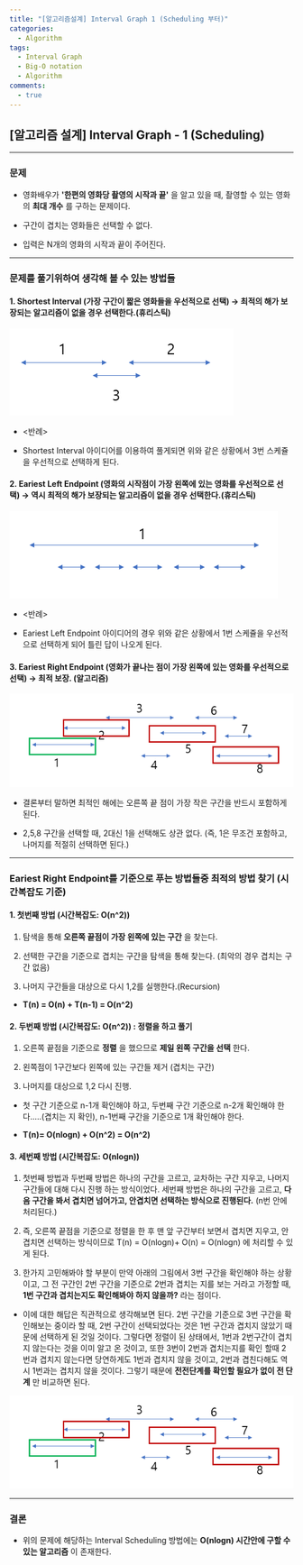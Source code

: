 ```yaml
---
title: "[알고리즘설계] Interval Graph 1 (Scheduling 부터)"
categories:
  - Algorithm
tags:
  - Interval Graph
  - Big-O notation
  - Algorithm
comments:
  - true
---
```


## [알고리즘 설계] Interval Graph - 1 (Scheduling)

---

### 문제

* 영화배우가 __'한편의 영화당 촬영의 시작과 끝'__ 을 알고 있을 때, 촬영할 수 있는 영화의 __최대 개수__ 를 구하는 문제이다.

* 구간이 겹치는 영화들은 선택할 수 없다.

* 입력은 N개의 영화의 시작과 끝이 주어진다.

---

### 문제를 풀기위하여 생각해 볼 수 있는 방법들

#### 1. __Shortest Interval__ (가장 구간이 짧은 영화들을 우선적으로 선택) -> 최적의 해가 보장되는 알고리즘이 없을 경우 선택한다.__(휴리스틱)__

![](/assets/img/Algorithm/Interval1.png)

* <반례>

* Shortest Interval 아이디어를 이용하여 풀게되면 위와 같은 상황에서 3번 스케쥴을 우선적으로 선택하게 된다.

#### 2. __Eariest Left Endpoint__ (영화의 시작점이 가장 왼쪽에 있는 영화를 우선적으로 선택) -> 역시 최적의 해가 보장되는 알고리즘이 없을 경우 선택한다.__(휴리스틱)__

![](/assets/img/Algorithm/Interval2.png)

* <반례>

* Eariest Left Endpoint 아이디어의 경우 위와 같은 상황에서 1번 스케쥴을 우선적으로 선택하게 되어 틀린 답이 나오게 된다.

#### 3. __Eariest Right Endpoint__ (영화가 끝나는 점이 가장 왼쪽에 있는 영화를 우선적으로 선택) -> 최적 보장. __(알고리즘)__

![](/assets/img/Algorithm/Interval3.png)

* 결론부터 말하면 최적인 해에는 오른쪽 끝 점이 가장 작은 구간을 반드시 포함하게 된다.

* 2,5,8 구간을 선택할 때, 2대신 1을 선택해도 상관 없다. (즉, 1은 무조건 포함하고, 나머지를 적절히 선택하면 된다.)

---

### Eariest Right Endpoint를 기준으로 푸는 방법들중 최적의 방법 찾기 (시간복잡도 기준)

#### 1. 첫번째 방법 (시간복잡도: O(n^2))

1. 탐색을 통해 __오른쪽 끝점이 가장 왼쪽에 있는 구간__ 을 찾는다.

1. 선택한 구간을 기준으로 겹치는 구간을 탐색을 통해 찾는다. (최악의 경우 겹치는 구간 없음)

1. 나머지 구간들을 대상으로 다시 1,2를 실행한다.(Recursion)

* __T(n) = O(n) + T(n-1) = O(n^2)__

#### 2. 두번째 방법 (시간복잡도: O(n^2)) : 정렬을 하고 풀기

1. 오른쪽 끝점을 기준으로 __정렬__ 을 했으므로 __제일 왼쪽 구간을 선택__ 한다.

1. 왼쪽점이 1구간보다 왼쪽에 있는 구간들 제거 (겹치는 구간)

1. 나머지를 대상으로 1,2 다시 진행.

* 첫 구간 기준으로 n-1개 확인해야 하고, 두번째 구간 기준으로 n-2개 확인해야 한다.....(겹치는 지 확인), n-1번째 구간을 기준으로 1개 확인해야 한다.

* __T(n)= O(nlogn) + O(n^2) = O(n^2)__

#### 3. 세번째 방법 (시간복잡도: O(nlogn))

1. 첫번째 방법과 두번째 방법은 하나의 구간을 고르고, 교차하는 구간 지우고, 나머지 구간들에 대해 다시 진행 하는 방식이었다. 세번째 방법은 하나의 구간을 고르고, __다음 구간을 봐서 겹치면 넘어가고, 안겹치면 선택하는 방식으로 진행된다.__ (n번 안에 처리된다.)

1. 즉, 오른쪽 끝점을 기준으로 정렬을 한 후 맨 앞 구간부터 보면서 겹치면 지우고, 안겹치면 선택하는 방식이므로 T(n) = O(nlogn)+ O(n) = O(nlogn) 에 처리할 수 있게 된다.

1. 한가지 고민해봐야 할 부분이 만약 아래의 그림에서 3번 구간을 확인해야 하는 상황이고, 그 전 구간인 2번 구간을 기준으로 2번과 겹치는 지를 보는 거라고 가정할 때, __1번 구간과 겹치는지도 확인해봐야 하지 않을까?__ 라는 점이다.
- 이에 대한 해답은 직관적으로 생각해보면 된다. 2번 구간을 기준으로 3번 구간을 확인해보는 중이라 할 때, 2번 구간이 선택되었다는 것은 1번 구간과 겹치지 않았기 때문에 선택하게 된 것일 것이다. 그렇다면 정렬이 된 상태에서, 1번과 2번구간이 겹치지 않는다는 것을 이미 알고 온 것이고, 또한 3번이 2번과 겹치는지를 확인 할때 2번과 겹치지 않는다면 당연하게도 1번과 겹치지 않을 것이고, 2번과 겹친다해도 역시 1번과는 겹치지 않을 것이다. 그렇기 때문에 __전전단계를 확인할 필요가 없이 전 단계__ 만 비교하면 된다.

![](/assets/img/Algorithm/Interval3.png)

---

### 결론
* 위의 문제에 해당하는 Interval Scheduling 방법에는 __O(nlogn) 시간안에 구할 수 있는 알고리즘__ 이 존재한다.
